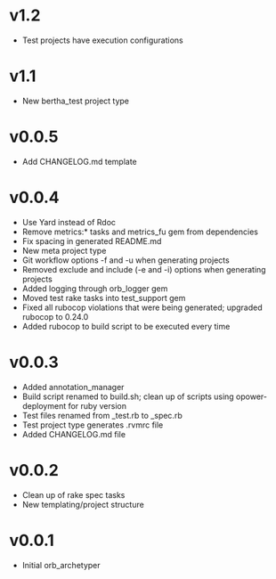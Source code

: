 # v1.2
- Test projects have execution configurations

# v1.1
- New bertha_test project type

# v0.0.5
- Add CHANGELOG.md template

# v0.0.4
- Use Yard instead of Rdoc
- Remove metrics:* tasks and metrics_fu gem from dependencies
- Fix spacing in generated README.md
- New meta project type
- Git workflow options -f and -u when generating projects
- Removed exclude and include (-e and -i) options when generating projects
- Added logging through orb_logger gem
- Moved test rake tasks into test_support gem
- Fixed all rubocop violations that were being generated; upgraded rubocop to 0.24.0
- Added rubocop to build script to be executed every time

# v0.0.3
- Added annotation_manager
- Build script renamed to build.sh; clean up of scripts using opower-deployment for ruby version
- Test files renamed from _test.rb to _spec.rb
- Test project type generates .rvmrc file
- Added CHANGELOG.md file

# v0.0.2
- Clean up of rake spec tasks
- New templating/project structure

# v0.0.1
- Initial orb_archetyper
